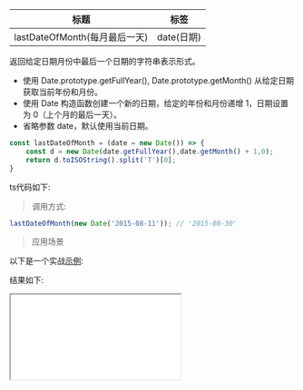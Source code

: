 |  标题   | 标签  |
|  ----  | ----  |
| lastDateOfMonth(每月最后一天) | date(日期) |

返回给定日期月份中最后一个日期的字符串表示形式。

* 使用 Date.prototype.getFullYear(), Date.prototype.getMonth() 从给定日期获取当前年份和月份。
* 使用 Date 构造函数创建一个新的日期，给定的年份和月份递增 1，日期设置为 0（上个月的最后一天）。
* 省略参数 date，默认使用当前日期。

```js
const lastDateOfMonth = (date = new Date()) => {
    const d = new Date(date.getFullYear(),date.getMonth() + 1,0);
    return d.toISOString().split('T')[0];
}
```

ts代码如下:

<div class="code-editor" data-url="codes/javascript/ts/last-date-of-month.ts" data-language="typescript"></div>

> 调用方式:

```js
lastDateOfMonth(new Date('2015-08-11')); // '2015-08-30'
```

> 应用场景

以下是一个实战<a href="codes/javascript/html/last-date-of-month.html" target="_blank" rel="noopener noreferrer">示例</a>:

<div class="code-editor" data-url="codes/javascript/html/last-date-of-month.html" data-language="html"></div>

结果如下:

<iframe src="codes/javascript/html/last-date-of-month.html"></iframe>